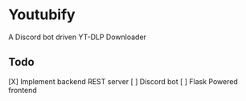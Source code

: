 # Youtubify

A Discord bot driven YT-DLP Downloader

## Todo

[X] Implement backend REST server
[ ] Discord bot
[ ] Flask Powered frontend
